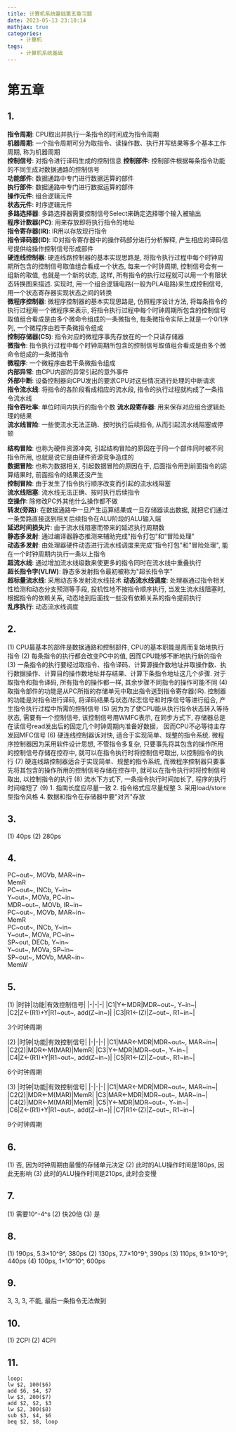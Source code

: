 ```yaml
---
title: 计算机系统基础第五章习题
date: 2023-05-13 23:10:14
mathjax: true
categories:
    - 计算机
tags:
    - 计算机系统基础
---
```


# 第五章

## 1.
**指令周期**: CPU取出并执行一条指令的时间成为指令周期  
**机器周期**: 一个指令周期可分为取指令、读操作数、执行并写结果等多个基本工作周期, 称为机器周期  
**控制信号**: 对指令进行译码生成的控制信息
**控制部件**: 控制部件根据每条指令功能的不同生成对数据通路的控制信号  
**功能部件**: 数据通路中专门进行数据运算的部件  
**执行部件**: 数据通路中专门进行数据运算的部件  
**操作元件**: 组合逻辑元件  
**状态元件**: 时序逻辑元件  
**多路选择器**: 多路选择器需要控制信号Select来确定选择哪个输入被输出  
**程序计数器(PC)**: 用来存放即将执行指令的地址  
**指令寄存器(IR)**: IR用以存放现行指令  
**指令译码器(ID)**: ID对指令寄存器中的操作码部分进行分析解释, 产生相应的译码信号提供给操作控制信号形成部件  
**硬连线控制器**: 硬连线路控制器的基本实现思路是, 将指令执行过程中每个时钟周期所包含的控制信号取值组合看成一个状态, 每来一个时钟周期, 控制信号会有一组新的取值, 也就是一个新的状态, 这样, 所有指令的执行过程就可以用一个有限状态转换图来描述. 实现时, 用一个组合逻辑电路(一般为PLA电路)来生成控制信号, 用一个状态寄存器实现状态之间的转换  
**微程序控制器**: 微程序控制器的基本实现思路是, 仿照程序设计方法, 将每条指令的执行过程用一个微程序来表示, 将指令执行过程中每个时钟周期所包含的控制信号取值组合看成是由多个微命令组成的一条微指令, 每条微指令实际上就是一个0/1序列, 一个微程序由若干条微指令组成  
**控制存储器(CS)**: 指令对应的微程序事先存放在的一个只读存储器  
**微指令**: 指令执行过程中每个时钟周期所包含的控制信号取值组合看成是由多个微命令组成的一条微指令  
**微程序**: 一个微程序由若干条微指令组成  
**内部异常**: 由CPU内部的异常引起的意外事件  
**外部中断**: 设备控制器向CPU发出的要求CPU对这些情况进行处理的中断请求  
**指令流水线**: 将指令的各阶段看成相应的流水段, 指令的执行过程就构成了一条指令流水线  
**指令吞吐率**: 单位时间内执行的指令个数
**流水段寄存器**: 用来保存对应组合逻辑处理的结果  
**流水线冒险**: 一些使流水无法正确、按时执行后续指令, 从而引起流水线阻塞或停顿  
<!--more-->
**结构冒险**: 也称为硬件资源冲突, 引起结构冒险的原因在于同一个部件同时被不同指令所用, 也就是说它是由硬件资源竞争造成的  
**数据冒险**: 也称为数据相关, 引起数据冒险的原因在于, 后面指令用到前面指令的运算结果时, 前面指令的结果还没产生  
**控制冒险**: 由于发生了指令执行顺序改变而引起的流水线阻塞  
**流水线阻塞**: 流水线无法正确、按时执行后续指令  
**空操作**: 除修改PC外其他什么操作都不做  
**转发(旁路)**: 在数据通路中一旦产生运算结果或一旦存储器读出数据, 就把它们通过一条旁路直接送到相关后续指令在ALU阶段的ALU输入端  
**延迟时间损失片**: 由于流水线阻塞而带来的延迟执行周期数  
**静态多发射**: 通过编译器静态推测来辅助完成"指令打包"和"冒险处理"  
**动态多发射**: 由处理器硬件动态进行流水线调度来完成"指令打包"和"冒险处理", 能在一个时钟周期内执行一条以上指令  
**超流水线**: 通过增加流水线级数来使更多的指令同时在流水线中重叠执行  
**超长指令字(VLIW)**: 静态多发射指令最初被称为"超长指令字"  
**超标量流水线**: 采用动态多发射流水线技术
**动态流水线调度**: 处理器通过指令相关性检测和动态分支预测等手段, 投机性地不按指令顺序执行, 当发生流水线阻塞时, 根据指令的依赖关系, 动态地到后面找一些没有依赖关系的指令提前执行  
**乱序执行**: 动态流水线调度  

## 2.
(1) CPU最基本的部件是数据通路和控制部件, CPU的基本职能是周而复始地执行指令
(2) 每条指令的执行都会改变PC中的值, 因而CPU能够不断地执行新的指令
(3) 一条指令的执行要经过取指令、指令译码、计算源操作数地址并取操作数、执行数据操作、计算目的操作数地址并存结果、计算下条指令地址这几个步骤. 对于取指令和指令译码, 所有指令的操作都一样, 其余步骤不同指令的操作可能不同
(4) 取指令部件的功能是从PC所指的存储单元中取出指令送到指令寄存器(IR). 控制器的功能是对指令进行译码, 将译码结果与状态/标志信号和时序信号等进行组合, 产生指令执行过程中所需的控制信号
(5) 因为为了使CPU能从执行指令状态转入等待状态, 需要有一个控制信号, 该控制信号用WMFC表示, 在同步方式下, 存储器总是在读信号read发出后的固定几个时钟周期内准备好数据， 因而CPU不必等待主存发回MFC信号
(6) 硬连线控制器诉对快, 适合于实现简单、规整的指令系统. 微程序控制器因为采用软件设计思想, 不管指令多复杂, 只要事先将其包含的操作所用的控制信号存储在控存中, 就可以在指令执行时将控制信号取出, 以控制指令的执行
(7) 硬连线路控制器适合于实现简单、规整的指令系统, 而微程序控制器只要事先将其包含的操作所用的控制信号存储在控存中, 就可以在指令执行时将控制信号取出, 以控制指令的执行
(8) 流水下方式下, 一条指令执行时间加长了, 程序的执行时间缩短了
(9) 1. 指南长度应尽量一致 2. 指令格式应尽量规整 3. 采用load/store型指令风格 4. 数据和指令在存储器中要"对齐"存放

## 3.
(1) 40ps
(2) 280ps

## 4.
PC~out~, MOVb, MAR~in~  
MemR  
PC~out~, INCb, Y~in~  
Y~out~, MOVa, PC~in~  
MDR~out~, MOVb, IR~in~  
PC~out~, MOVb, MAR~in~  
MemR  
PC~out~, INCb, Y~in~  
Y~out~, MOVa, PC~in~  
SP~out, DECb, Y~in~  
Y~out~, MOVa, SP~in~  
SP~out~, MOVb, MAR~in~  
MemW  

## 5.
(1)
|时钟|功能|有效控制信号|
|-|-|-|
|C1|Y&larr;MDR|MDR~out~, Y~in~|
|C2|Z&larr;(R1)+Y|R1~out~, add(Z~in~)|
|C3|R1&larr;(Z)|Z~out~, R1~in~|

3个时钟周期

(2)
|时钟|功能|有效控制信号|
|-|-|-|
|C1|MAR&larr;MDR|MDR~out~, MAR~in~|
|C2(2)|MDR&larr;M(MAR)|MemR|
|C3|Y&larr;MDR|MDR~out~, Y~in~|
|C4|Z&larr;(R1)+Y|R1~out~, add(Z~in~)|
|C5|R1&larr;(Z)|Z~out~, R1~in~|

6个时钟周期

(3)
|时钟|功能|有效控制信号|
|-|-|-|
|C1|MAR&larr;MDR|MDR~out~, MAR~in~|
|C2(2)|MDR&larr;M(MAR)|MemR|
|C3|MAR&larr;MDR|MDR~out~, MAR~in~|
|C4(2)|MDR&larr;M(MAR)|MemR|
|C5|Y&larr;MDR|MDR~out~, Y~in~|
|C6|Z&larr;(R1)+Y|R1~out~, add(Z~in~)|
|C7|R1&larr;(Z)|Z~out~, R1~in~|

9个时钟周期

## 6.
(1) 否, 因为时钟周期由最慢的存储单元决定
(2) 此时的ALU操作时间是180ps, 因此无影响
(3) 此时的ALU操作时间是210ps, 此时会变慢

## 7.
(1) 需要10^-4^s
(2) 快20倍
(3) 是

## 8.
(1) 190ps, 5.3&times;10^9^, 380ps
(2) 130ps, 7.7&times;10^9^, 390ps
(3) 110ps, 9.1&times;10^9^, 440ps
(4) 100ps, 1&times;10^10^, 600ps

## 9.
3, 3, 3, 不能, 最后一条指令无法做到

## 10.
(1) 2CPI
(2) 4CPI

## 11.
```assembly
loop:
lw $2, 100($6)
add $6, $4, $7
lw $3, 200($7)
add $2, $2, $3 
lw $2, 300($8)
sub $3, $4, $6
beq $2, $8, loop 
```

